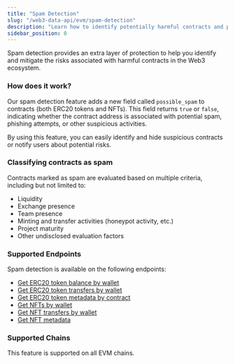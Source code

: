 ```yaml
---
title: "Spam Detection"
slug: "/web3-data-api/evm/spam-detection"
description: "Learn how to identify potentially harmful contracts and protect your users from suspicious activities."
sidebar_position: 0
---
```


Spam detection provides an extra layer of protection to help you identify and mitigate the risks associated with harmful contracts in the Web3 ecosystem.

### How does it work?

Our spam detection feature adds a new field called `possible_spam` to contracts (both ERC20 tokens and NFTs). This field returns `true` or `false`, indicating whether the contract address is associated with potential spam, phishing attempts, or other suspicious activities.

By using this feature, you can easily identify and hide suspicious contracts or notify users about potential risks.

### Classifying contracts as spam

Contracts marked as spam are evaluated based on multiple criteria, including but not limited to:

- Liquidity
- Exchange presence
- Team presence
- Minting and transfer activities (honeypot activity, etc.)
- Project maturity
- Other undisclosed evaluation factors

### Supported Endpoints

Spam detection is available on the following endpoints:

<ul>
  <li><a href="https://docs.moralis.io/web3-data-api/reference/get-wallet-token-balances">Get ERC20 token balance by wallet</a></li>
  <li><a href="https://docs.moralis.io/web3-data-api/reference/get-wallet-token-transfers">Get ERC20 token transfers by wallet</a></li>
  <li><a href="https://docs.moralis.io/web3-data-api/reference/get-token-metadata">Get ERC20 token metadata by contract</a></li>
  <li><a href="https://docs.moralis.io/web3-data-api/reference/get-wallet-nfts">Get NFTs by wallet</a></li>
  <li><a href="https://docs.moralis.io/web3-data-api/reference/get-wallet-nft-transfers">Get NFT transfers by wallet</a></li>
  <li><a href="https://docs.moralis.io/web3-data-api/evm/reference/get-nft-metadata">Get NFT metadata</a></li>
</ul>

### Supported Chains

This feature is supported on all EVM chains.
